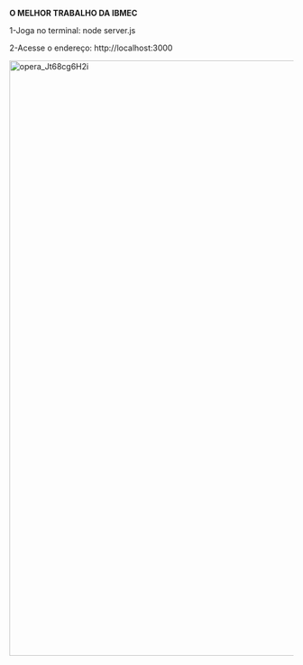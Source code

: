 **O MELHOR TRABALHO DA IBMEC**

1-Joga no terminal:
node server.js 

2-Acesse o endereço: http://localhost:3000

<img width="1759" height="1057" alt="opera_Jt68cg6H2i" src="https://github.com/user-attachments/assets/310c2fe8-77d5-41f4-89de-fc3634138000" />
